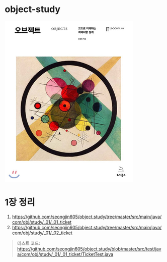 # object-study
![object](object.jpg)

  
  
# 1장 정리
1. https://github.com/seongjin605/object.study/tree/master/src/main/java/com/obj/study/_01/_01_ticket
2. https://github.com/seongjin605/object.study/tree/master/src/main/java/com/obj/study/_01/_02_ticket
> 테스트 코드: https://github.com/seongjin605/object.study/blob/master/src/test/java/com/obj/study/_01/_01_ticket/TicketTest.java